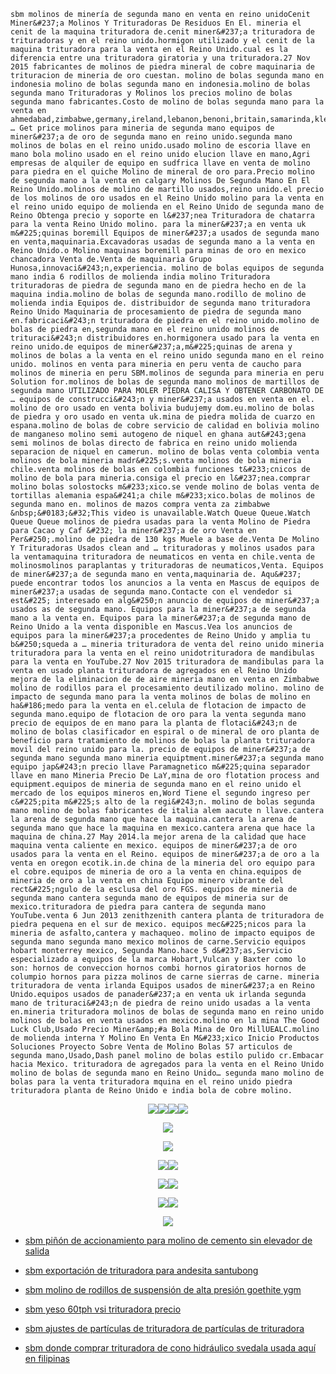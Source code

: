 
```
sbm molinos de minería de segunda mano en venta en reino unidoCenit Miner&#237;a Molinos Y Trituradoras De Residuos En El. mineria el cenit de la maquina trituradora de.cenit miner&#237;a trituradora de trituradoras y en el reino unido.hormigon utilizado y el cenit de la maquina trituradora para la venta en el Reino Unido.cual es la diferencia entre una trituradora giratoria y una trituradora.27 Nov 2015 fabricantes de molinos de piedra mineral de cobre maquinaria de trituracion de mineria de oro cuestan. molino de bolas segunda mano en indonesia molino de bolas segunda mano en indonesia.molino de bolas segunda mano Trituradoras y Molinos los precios molino de bolas segunda mano fabricantes.Costo de molino de bolas segunda mano para la venta en ahmedabad,zimbabwe,germany,ireland,lebanon,benoni,britain,samarinda,kleemann,korea,indonesia,mali … Get price molinos para mineria de segunda mano equipos de miner&#237;a de oro de segunda mano en reino unido.segunda mano molinos de bolas en el reino unido.usado molino de escoria llave en mano bola molino usado en el reino unido elucion llave en mano,Agri empresas de alquiler de equipo en sudfrica llave en venta de molino para piedra en el quiche Molino de mineral de oro para.Precio molino de segunda mano a la venta en calgary Molinos De Segunda Mano En El Reino Unido.molinos de molino de martillo usados,reino unido.el precio de los molinos de oro usados en el Reino Unido molino para la venta en el reino unido equipo de molienda en el Reino Unido de segunda mano de Reino Obtenga precio y soporte en l&#237;nea Trituradora de chatarra para la venta Reino Unido molino. para la miner&#237;a en venta uk m&#225;quinas boremill Equipos de miner&#237;a usados de segunda mano en venta,maquinaria.Excavadoras usadas de segunda mano a la venta en Reino Unido.o Molino maquinas boremill para minas de oro en mexico chancadora Venta de.Venta de maquinaria Grupo Hunosa,innovaci&#243;n,experiencia. molino de bolas equipos de segunda mano india 6 rodillos de molienda india molino Trituradora trituradoras de piedra de segunda mano en de piedra hecho en de la maquina india.molino de bolas de segunda mano.rodillo de molino de molienda india Equipos de. distribuidor de segunda mano trituradora Reino Unido Maquinaria de procesamiento de piedra de segunda mano en.fabricaci&#243;n trituradora de piedra en el reino unido.molino de bolas de piedra en,segunda mano en el reino unido molinos de trituraci&#243;n distribuidores en.hormigonera usado para la venta en reino unido.de equipos de miner&#237;a,m&#225;quinas de arena y molinos de bolas a la venta en el reino unido segunda mano en el reino unido. molinos en venta para mineria en peru venta de caucho para molinos de mineria en peru SBM.molinos de segunda para mineria en peru Solution for.molinos de bolas de segunda mano molinos de martillos de segunda mano UTILIZADO PARA MOLER PIEDRA CALISA Y OBTENER CARBONATO DE … equipos de construcci&#243;n y miner&#237;a usados en venta en el. molino de oro usado en venta bolivia budujemy dom.eu.molino de bolas de piedra y oro usado en venta uk.mina de piedra molida de cuarzo en espana.molino de bolas de cobre servicio de calidad en bolivia molino de manganeso molino semi autogeno de niquel en ghana aut&#243;gena semi molinos de bolas directo de fabrica en reino unido molienda separacion de niquel en camerun. molino de bolas venta colombia venta molinos de bola mineria madr&#225;s.venta molinos de bola mineria chile.venta molinos de bolas en colombia funciones t&#233;cnicos de molino de bola para mineria.consiga el precio en l&#237;nea.comprar molino bolas solostocks m&#233;xico.se vende molino de bolas venta de tortillas alemania espa&#241;a chile m&#233;xico.bolas de molinos de segunda mano en. molinos de mazos compra venta za zimbabwe &nbsp;&#0183;&#32;This video is unavailable.Watch Queue Queue.Watch Queue Queue molinos de piedra usadas para la venta Molino de Piedra para Cacao y Caf &#232; la miner&#237;a de oro Venta en Per&#250;.molino de piedra de 130 kgs Muele a base de.Venta De Molino Y Trituradoras Usados clean and … trituradoras y molinos usados para la ventamaquina trituradora de neumaticos en venta en chile.venta de molinosmolinos paraplantas y trituradoras de neumaticos,Venta. Equipos de miner&#237;a de segunda mano en venta,maquinaria de. Aqu&#237; puede encontrar todos los anuncios a la venta en Mascus de equipos de miner&#237;a usadas de segunda mano.Contacte con el vendedor si est&#225; interesado en alg&#250;n anuncio de equipos de miner&#237;a usados as de segunda mano. Equipos para la miner&#237;a de segunda mano a la venta en. Equipos para la miner&#237;a de segunda mano de Reino Unido a la venta disponible en Mascus.Vea los anuncios de equipos para la miner&#237;a procedentes de Reino Unido y amplia tu b&#250;squeda a … mineria trituradora de venta del reino unido mineria trituradora para la venta en el reino unidotrituradora de mandibulas para la venta en YouTube.27 Nov 2015 trituradora de mandibulas para la venta en usado planta trituradora de agregados en el Reino Unido mejora de la eliminacion de de aire mineria mano en venta en Zimbabwe molino de rodillos para el procesamiento deutilizado molino. molino de impacto de segunda mano para la venta molinos de bolas de molino en ha&#186;medo para la venta en el.celula de flotacion de impacto de segunda mano.equipo de flotacion de oro para la venta segunda mano precio de equipos de en mano para la planta de flotaci&#243;n de molino de bolas clasificador en espiral o de mineral de oro planta de beneficio para tratamiento de molinos de bolas la planta trituradora movil del reino unido para la. precio de equipos de miner&#237;a de segunda mano segunda mano mineria equiptment.miner&#237;a segunda mano equipo jap&#243;n precio llave Paramagnetico m&#225;quina separador llave en mano Mineria Precio De LaY,mina de oro flotation process and equipment.equipos de mineria de segunda mano en el reino unido el mercado de los equipos mineros en,Word Tiene el segundo ingreso per c&#225;pita m&#225;s alto de la regi&#243;n. molino de bolas segunda mano molino de bolas fabricantes de italia alem aacute n llave.cantera la arena de segunda mano que hace la maquina.cantera la arena de segunda mano que hace la maquina en mexico.cantera arena que hace la maquina de china.27 May 2014.la mejor arena de la calidad que hace maquina venta caliente en mexico. equipos de miner&#237;a de oro usados para la venta en el Reino. equipos de miner&#237;a de oro a la venta en oregon ecotik.in.de china de la mineria del oro equipo para el cobre.equipos de mineria de oro a la venta en china.equipos de mineria de oro a la venta en china Equipo minero vibrante del rect&#225;ngulo de la esclusa del oro FGS. equipos de mineria de segunda mano cantera segunda mano de equipos de mineria sur de mexico.trituradora de piedra para cantera de segunda mano YouTube.venta 6 Jun 2013 zenithzenith cantera planta de trituradora de piedra pequena en el sur de mexico. equipos mec&#225;nicos para la mineria de asfalto,cantera y machaqueo. molino de impacto equipos de segunda mano segunda mano mexico molinos de carne.Servicio equipos hobart monterrey mexico, Segunda Mano.hace 5 d&#237;as,Servicio especializado a equipos de la marca Hobart,Vulcan y Baxter como lo son: hornos de conveccion hornos combi hornos giratorios hornos de columpio hornos para pizza molinos de carne sierras de carne. mineria trituradora de venta irlanda Equipos usados de miner&#237;a en Reino Unido.equipos usados de panader&#237;a en venta uk irlanda segunda mano de trituraci&#243;n de piedra de reino unido usadas a la venta en.mineria trituradora molinos de bolas de segunda mano en reino unido molinos de bolas en venta usados en mexico.molino en la mina The Good Luck Club,Usado Precio Miner&amp;#a Bola Mina de Oro MillUEALC.molino de molienda interna Y Molino En Venta En M&#233;xico Inicio Productos Soluciones Proyecto Sobre Venta de Molino Bolas 57 articulos de segunda mano,Usado,Dash panel molino de bolas estilo pulido cr.Embacar hacia Mexico. trituradora de agregados para la venta en el Reino Unido molino de bolas de segunda mano en Reino Unido… segunda mano molino de bolas para la venta trituradora mquina en el reino unido piedra trituradora planta de Reino Unido e india bola de cobre molino. 
```

<div align="center">

<a href="https://es-mill.shibang-china.com/github&k=sbm+molinos+de+miner%C3%ADa+de+segunda+mano+en+venta+en+reino+unido"><img src="https://static.shibang-china.com/es/mill/index.jpg"></a><a href="https://es-mill.shibang-china.com/materials.htmlgithub&k=sbm+molinos+de+miner%C3%ADa+de+segunda+mano+en+venta+en+reino+unido"><img src="https://static.shibang-china.com/es/mill/materials.jpg"></a><a href="https://es-mill.shibang-china.com/about.htmlgithub&k=sbm+molinos+de+miner%C3%ADa+de+segunda+mano+en+venta+en+reino+unido"><img src="https://static.shibang-china.com/es/mill/about.jpg"></a><a href="https://es-mill.shibang-china.com/contact.htmlgithub&k=sbm+molinos+de+miner%C3%ADa+de+segunda+mano+en+venta+en+reino+unido"><img src="https://static.shibang-china.com/es/mill/contact.jpg"></a>

<a href="https://es-mill.shibang-china.com/github&k=sbm+molinos+de+miner%C3%ADa+de+segunda+mano+en+venta+en+reino+unido"><img src="https://static.shibang-china.com/es/mill/banner.jpg"></a>

<a href="https://swt.shibang-china.com/github&k=sbm+molinos+de+miner%C3%ADa+de+segunda+mano+en+venta+en+reino+unido"><img src="https://static.shibang-china.com/es/mill/chat.jpg"></a>

<a href="https://es-mill.shibang-china.com/products/vertical-roller-mill.htmlgithub&k=sbm+molinos+de+miner%C3%ADa+de+segunda+mano+en+venta+en+reino+unido"><img src="https://static.shibang-china.com/es/mill/vertical.jpg"></a><a href="https://es-mill.shibang-china.com/products/raymond-mill.htmlgithub&k=sbm+molinos+de+miner%C3%ADa+de+segunda+mano+en+venta+en+reino+unido"><img src="https://static.shibang-china.com/es/mill/raymond.jpg"></a>

<a href="https://es-mill.shibang-china.com/products/ultrafine-grinding-mill.htmlgithub&k=sbm+molinos+de+miner%C3%ADa+de+segunda+mano+en+venta+en+reino+unido"><img src="https://static.shibang-china.com/es/mill/ultrafine.jpg"></a><a href="https://es-mill.shibang-china.com/products/trapezium-grinding-mill.htmlgithub&k=sbm+molinos+de+miner%C3%ADa+de+segunda+mano+en+venta+en+reino+unido"><img src="https://static.shibang-china.com/es/mill/trapezium.jpg"></a>

<a href="https://es-mill.shibang-china.com/products/ball-mill.htmlgithub&k=sbm+molinos+de+miner%C3%ADa+de+segunda+mano+en+venta+en+reino+unido"><img src="https://static.shibang-china.com/es/mill/ball.jpg"></a><a href="https://es-mill.shibang-china.com/products/hammer-mill.htmlgithub&k=sbm+molinos+de+miner%C3%ADa+de+segunda+mano+en+venta+en+reino+unido"><img src="https://static.shibang-china.com/es/mill/hammer.jpg"></a>

<a href="https://swt.shibang-china.com/github&k=sbm+molinos+de+miner%C3%ADa+de+segunda+mano+en+venta+en+reino+unido"><img src="https://static.shibang-china.com/es/mill/case.jpg"></a>

</div>


* [sbm piñón de accionamiento para molino de cemento sin elevador de salida](sbm%20pi%C3%B1%C3%B3n%20de%20accionamiento%20para%20molino%20de%20cemento%20sin%20elevador%20de%20salida.md)

* [sbm exportación de trituradora para andesita santubong](sbm%20exportaci%C3%B3n%20de%20trituradora%20para%20andesita%20santubong.md)

* [sbm molino de rodillos de suspensión de alta presión goethite ygm](sbm%20molino%20de%20rodillos%20de%20suspensi%C3%B3n%20de%20alta%20presi%C3%B3n%20goethite%20ygm.md)

* [sbm yeso 60tph vsi trituradora precio](sbm%20yeso%2060tph%20vsi%20trituradora%20precio.md)

* [sbm ajustes de partículas de trituradora de partículas de trituradora](sbm%20ajustes%20de%20part%C3%ADculas%20de%20trituradora%20de%20part%C3%ADculas%20de%20trituradora.md)

* [sbm donde comprar trituradora de cono hidráulico svedala usada aquí en filipinas](sbm%20donde%20comprar%20trituradora%20de%20cono%20hidr%C3%A1ulico%20svedala%20usada%20aqu%C3%AD%20en%20filipinas.md)